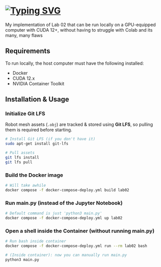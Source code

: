 # [![Typing SVG](https://readme-typing-svg.demolab.com?font=Fira+Code&size=55&pause=1000&color=FFCB05&center=true&width=800&height=100&lines=Lab+02:+Playground+Intro)](https://git.io/typing-svg)

My implementation of Lab 02 that can be run locally on a GPU-equipped computer with CUDA 12+, without having to struggle with Colab and its many, many flaws

## Requirements
To run locally, the host computer must have the following installed:
- Docker
- CUDA 12.x
- NVIDIA Container Toolkit

## Installation & Usage
### Initialize Git LFS
Robot mesh assets (`.obj`) are tracked & stored using **Git LFS**, so pulling them is required before starting.

```bash
# Install Git LFS (if you don't have it)
sudo apt-get install git-lfs

# Pull assets
git lfs install
git lfs pull
```

### Build the Docker image
```bash
# Will take awhile
docker compose -f docker-compose-deploy.yml build lab02
```

### Run main.py (instead of the Jupyter Notebook)

```bash
# Default command is just 'python3 main.py'
docker compose -f docker-compose-deploy.yml up lab02
```

### Open a shell inside the Container (without running main.py)
```bash
# Run bash inside container
docker compose -f docker-compose-deploy.yml run --rm lab02 bash

# (Inside container): now you can manually run main.py
python3 main.py
```